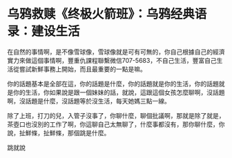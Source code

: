 # 乌鸦救赎《终极火箭班》：乌鸦经典语录：建设生活

在自然的事情啊，是不像雪球像，雪球像就是可有可無的，你自己根據自己的經濟實力來做這個事情啊，豐重仇課程聯繫微信707-5683，不自己生活，豐富自己生活從嘗試新鮮事務上開始，而且最重要的一點是嘛。

你的話題基本是全部在這，你的話題是什麼，你的話題就是你的生活，你的話題就是你的生活，你如果說是跟一個妹妹的話，就說，這跟這個女孩怎麼聊啊，沒話題啊，沒話題是什麼，沒話題等於沒生活，每天她媽三點一線。

除了上班，打刀的兒，入管子沒事了，你聊什麼，聊個批議啊，那就是除了就是，茶壺口也沒別的工作了啊，你這聊自己太無聊了，什麼事都沒有，那你聊什麼，你說，扯鮮條，扯鮮條，那個跳是什麼。

跳就說